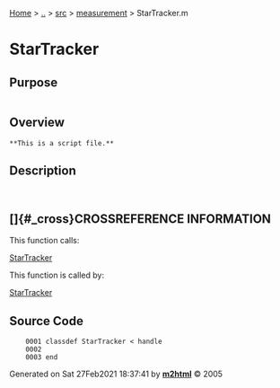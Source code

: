 [Home](../../../../index.html) \> [..](#) \> [src](#) \>
[measurement](index.md) \> StarTracker.m



# StarTracker

## Purpose 

``` 
```

## Overview 

``` 
**This is a script file.**
```

## Description 

```
 

```

## []{#_cross}CROSSREFERENCE INFORMATION 

This function calls:

   [StarTracker](StarTracker.md)

This function is called by:

   [StarTracker](StarTracker.md)

## Source Code 

```
    0001 classdef StarTracker < handle
    0002     
    0003 end
```



Generated on Sat 27Feb2021 18:37:41 by
**[m2html](http://www.artefact.tk/software/matlab/m2html/ "Matlab Documentation in HTML")**
© 2005